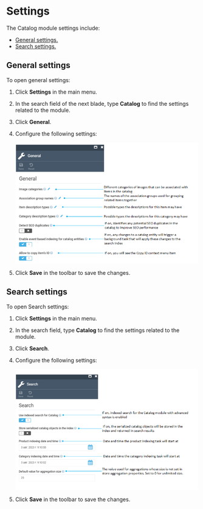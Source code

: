 # Settings

The Catalog module settings include:

* [General settings.](settings.md#general-settings)
* [Search settings.](settings.md#search-settings)

## General settings

To open general settings:

1. Click **Settings** in the main menu.
1. In the search field of the next blade, type **Catalog** to find the settings related to the module.
1. Click **General**.
1. Configure the following settings:

    ![General catalog settings](media/catalog-general-settings.png)

1. Click **Save** in the toolbar to save the changes.

## Search settings

To open Search settings:

1. Click **Settings** in the main menu.
1. In the search field, type **Catalog** to find the settings related to the module.
1. Click **Search**.
1. Configure the following settings:

    ![Search catalog settings](media/catalog-search-settings.png)

1. Click **Save** in the toolbar to save the changes.